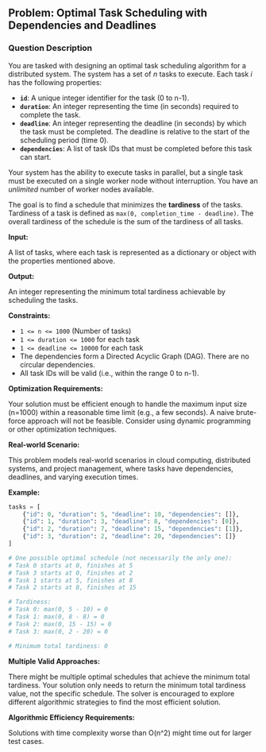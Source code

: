 ## Problem: Optimal Task Scheduling with Dependencies and Deadlines

### Question Description

You are tasked with designing an optimal task scheduling algorithm for a distributed system. The system has a set of *n* tasks to execute. Each task *i* has the following properties:

*   **`id`**: A unique integer identifier for the task (0 to n-1).
*   **`duration`**: An integer representing the time (in seconds) required to complete the task.
*   **`deadline`**: An integer representing the deadline (in seconds) by which the task must be completed.  The deadline is relative to the start of the scheduling period (time 0).
*   **`dependencies`**: A list of task IDs that must be completed before this task can start.

Your system has the ability to execute tasks in parallel, but a single task must be executed on a single worker node without interruption. You have an *unlimited* number of worker nodes available.

The goal is to find a schedule that minimizes the **tardiness** of the tasks. Tardiness of a task is defined as `max(0, completion_time - deadline)`. The overall tardiness of the schedule is the sum of the tardiness of all tasks.

**Input:**

A list of tasks, where each task is represented as a dictionary or object with the properties mentioned above.

**Output:**

An integer representing the minimum total tardiness achievable by scheduling the tasks.

**Constraints:**

*   `1 <= n <= 1000` (Number of tasks)
*   `1 <= duration <= 1000` for each task
*   `1 <= deadline <= 10000` for each task
*   The dependencies form a Directed Acyclic Graph (DAG). There are no circular dependencies.
*   All task IDs will be valid (i.e., within the range 0 to n-1).

**Optimization Requirements:**

Your solution must be efficient enough to handle the maximum input size (n=1000) within a reasonable time limit (e.g., a few seconds). A naive brute-force approach will not be feasible. Consider using dynamic programming or other optimization techniques.

**Real-world Scenario:**

This problem models real-world scenarios in cloud computing, distributed systems, and project management, where tasks have dependencies, deadlines, and varying execution times.

**Example:**

```python
tasks = [
    {"id": 0, "duration": 5, "deadline": 10, "dependencies": []},
    {"id": 1, "duration": 3, "deadline": 8, "dependencies": [0]},
    {"id": 2, "duration": 7, "deadline": 15, "dependencies": [1]},
    {"id": 3, "duration": 2, "deadline": 20, "dependencies": []}
]

# One possible optimal schedule (not necessarily the only one):
# Task 0 starts at 0, finishes at 5
# Task 3 starts at 0, finishes at 2
# Task 1 starts at 5, finishes at 8
# Task 2 starts at 8, finishes at 15

# Tardiness:
# Task 0: max(0, 5 - 10) = 0
# Task 1: max(0, 8 - 8) = 0
# Task 2: max(0, 15 - 15) = 0
# Task 3: max(0, 2 - 20) = 0

# Minimum total tardiness: 0

```

**Multiple Valid Approaches:**

There might be multiple optimal schedules that achieve the minimum total tardiness. Your solution only needs to return the minimum total tardiness value, not the specific schedule. The solver is encouraged to explore different algorithmic strategies to find the most efficient solution.

**Algorithmic Efficiency Requirements:**

Solutions with time complexity worse than O(n^2) might time out for larger test cases.
